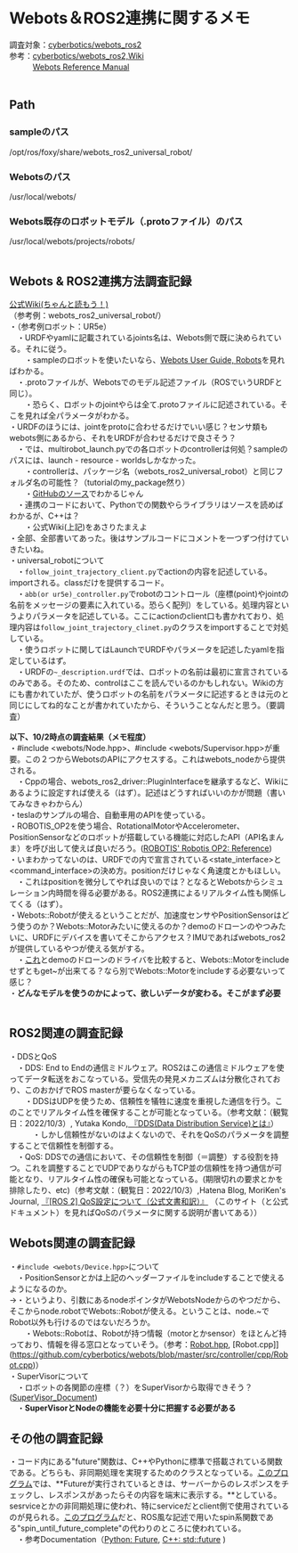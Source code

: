 # Webots＆ROS2連携に関するメモ
調査対象：[cyberbotics/webots_ros2](https://github.com/cyberbotics/webots_ros2)<br>
参考：[cyberbotics/webots_ros2,Wiki](https://github.com/cyberbotics/webots_ros2/wiki)<br>
　　　[Webots Reference Manual](https://cyberbotics.com/doc/reference/index)<br>
<br>
## Path
### sampleのパス
/opt/ros/foxy/share/webots_ros2_universal_robot/ <br>
### Webotsのパス
/usr/local/webots/ <br>
### Webots既存のロボットモデル（.protoファイル）のパス
/usr/local/webots/projects/robots/ <br>
<br>
## Webots & ROS2連携方法調査記録
[公式Wiki(ちゃんと読もう！)](https://github.com/cyberbotics/webots_ros2/wiki/Tutorial-Creating-a-Custom-Cpp-Plugin) <br>
（参考例：webots_ros2_universal_robot/）<br>
・（参考例ロボット：UR5e） <br>
　・URDFやyamlに記載されているjoints名は、Webots側で既に決められている。それに従う。 <br>
　　・sampleのロボットを使いたいなら、[Webots User Guide, Robots](https://cyberbotics.com/doc/guide/robots?version=R2022a)を見ればわかる。 <br>
　・.protoファイルが、Webotsでのモデル記述ファイル（ROSでいうURDFと同じ）。 <br>
　　・恐らく、ロボットのjointやらは全て.protoファイルに記述されている。そこを見れば全パラメータがわかる。 <br>
   ・URDFのほうには、jointをprotoに合わせるだけでいい感じ？センサ類もwebots側にあるから、それをURDFが合わせるだけで良さそう？ <br>
　・では、multirobot_launch.pyでの各ロボットのcontrollerは何処？sampleのパスには、launch - resource - worldsしかなかった。 <br>
　　・controllerは、パッケージ名（webots_ros2_universal_robot）と同じフォルダ名の可能性？（tutorialのmy_package然り） <br>
　　・[GitHubのソース](https://github.com/cyberbotics/webots_ros2/tree/master/webots_ros2_universal_robot)でわかるじゃん <br>
　・連携のコードにおいて、Pythonでの関数やらライブラリはソースを読めばわかるが、C++は？ <br>
　　・公式Wiki(上記)をあさりたまえよ <br>
     ・全部、全部書いてあった。後はサンプルコードにコメントを一つずつ付けていきたいね。<br>
・universal_robotについて<br>
　・`follow_joint_trajectory_client.py`でactionの内容を記述している。importされる。classだけを提供するコード。<br>
　・`abb(or ur5e)_controller.py`でrobotのコントロール（座標(point)やjointの名前をメッセージの要素に入れている。恐らく配列）をしている。処理内容というよりパラメータを記述している。ここにactionのclient口も書かれており、処理内容は`follow_joint_trajectory_clinet.py`のクラスをimportすることで対処している。<br>
　・使うロボットに関してはLaunchでURDFやパラメータを記述したyamlを指定しているはず。<br>
　・URDFの`~_description.urdf`では、ロボットの名前は最初に宣言されているのみである。そのため、controlはここを読んでいるのかもしれない。Wikiの方にも書かれていたが、使うロボットの名前をパラメータに記述するときは元のと同じにしてね的なことが書かれていたから、そういうことなんだと思う。（要調査）<br>
<br>
**以下、10/2時点の調査結果（メモ程度）**
<br>
・#include <webots/Node.hpp>、#include <webots/Supervisor.hpp>が重要。この２つからWebotsのAPIにアクセスする。これはwebots_nodeから提供される。<br>
　・Cppの場合、webots_ros2_driver::PluginInterfaceを継承するなど、Wikiにあるように設定すれば使える（はず）。記述はどうすればいいのかが問題（書いてみなきゃわからん）<br>
・teslaのサンプルの場合、自動車用のAPIを使っている。<br>
・ROBOTIS_OP2を使う場合、RotationalMotorやAccelerometer、PositionSensorなどのロボットが搭載している機能に対応したAPI（API名まんま）を呼び出して使えば良いだろう。([ROBOTIS' Robotis OP2: Reference](https://cyberbotics.com/doc/guide/robotis-op2?version=R2022a))<br>
・いまわかってないのは、URDFでの<joint>内で宣言されている<state_interface>と<command_interface>の決め方。positionだけじゃなく角速度とかもほしい。<br>
　・これはpositionを微分してやれば良いのでは？となるとWebotsからシミュレーション内時間を得る必要がある。ROS2連携によるリアルタイム性も関係してくる（はず）。<br>
・Webots::Robotが使えるということだが、加速度センサやPositionSensorはどう使うのか？Webots::Motorみたいに使えるのか？demoのドローンのやつみたいに、URDFにデバイスを書いてそこからアクセス？IMUであればwebots_ros2が提供しているやつが使える気がする。<br>
　・[これ](https://cyberbotics.com/doc/guide/controller-programming?tab-language=c++#using-actuators)とdemoのドローンのドライバを比較すると、Webots::Motorをincludeせずともget~が出来てる？なら別でWebots::Motorをincludeする必要ないって感じ？<br>
・**どんなモデルを使うのかによって、欲しいデータが変わる。そこがまず必要**<br>
<br>
   
## ROS2関連の調査記録
・DDSとQoS<br>
　・DDS: End to Endの通信ミドルウェア。ROS2はこの通信ミドルウェアを使ってデータ転送をおこなっている。受信先の発見メカニズムは分散化されており、このおかげでROS masterが要らなくなっている。<br>
　　・DDSはUDPを使うため、信頼性を犠牲に速度を重視した通信を行う。このことでリアルタイム性を確保することが可能となっている。（参考文献：（観覧日：2022/10/3）, Yutaka Kondo,[ 『DDS(Data Distribution Service)とは』](https://www.youtalk.jp/2017/05/28/dds.html)）
<br>
　　　・しかし信頼性がないのはよくないので、それをQoSのパラメータを調整することで信頼性を制御する。<br>
　・QoS: DDSでの通信において、その信頼性を制御（＝調整）する役割を持つ。これを調整することでUDPでありながらもTCP並の信頼性を持つ通信が可能となり、リアルタイム性の確保も可能となっている。(期限切れの要求とかを排除したり、etc)（参考文献：（観覧日：2022/10/3）,Hatena Blog, MoriKen's Journal, [『[ROS 2] QoS設定について（公式文書和訳）』](https://www.moriken254.com/entry/2019/05/06/171237) （このサイト（と公式ドキュメント）を見ればQoSのパラメータに関する説明が書いてある））<br>
## Webots関連の調査記録
・`#include <webots/Device.hpp>`について<br>
　・PositionSensorとかは上記のヘッダーファイルをincludeすることで使えるようになるのか。<br>
→・というより、引数にあるnodeポインタがWebotsNodeからのやつだから、そこからnode.robotでWebots::Robotが使える。ということは、node.~でRobot以外も行けるのではないだろうか。<br>
　　・Webots::Robotは、Robotが持つ情報（motorとかsensor）をほとんど持っており、情報を得る窓口となっていそう。（参考：[Robot.hpp](https://github.com/cyberbotics/webots/blob/master/include/controller/cpp/webots/Robot.hpp), [Robot.cpp]](https://github.com/cyberbotics/webots/blob/master/src/controller/cpp/Robot.cpp)）<br>
・SuperVisorについて<br>
　・ロボットの各関節の座標（？）をSuperVisorから取得できそう？([SuperVisor_Document](https://cyberbotics.com/doc/guide/supervisor-programming?tab-language=c++))<br>
　・**SuperVisorとNodeの機能を必要十分に把握する必要がある**<br>

## その他の調査記録
・コード内にある"future"関数は、C++やPythonに標準で搭載されている関数である。どちらも、非同期処理を実現するためのクラスとなっている。[このプログラム](https://demura.net/education/lecture/21725.html)では、**Futureが実行されているときは、サーバーからのレスポンスをチェックし、レスポンスがあったらその内容を端末に表示する。**としている。sesrviceとかの非同期処理に使われ、特にserviceだとclient側で使用されているのが見られる。[このプログラム](https://qiita.com/NeK/items/9d15487d4853638394a3#%E3%83%97%E3%83%AD%E3%82%B0%E3%83%A9%E3%83%A0callback%E9%96%A2%E6%95%B0%E3%81%AB%E3%82%88%E3%82%8Btimer%E5%87%A6%E7%90%86%E3%81%A8%E9%9D%9E%E5%90%8C%E6%9C%9F%E5%87%A6%E7%90%86)だと、ROS風な記述で用いたspin系関数である"spin_until_future_complete"の代わりのところに使われている。<br>
　・参考Documentation（[Python: Future](https://docs.python.org/ja/3/library/asyncio-future.html), [C++: std::future](https://cpprefjp.github.io/reference/future/future.html) ) 
<br>
<br>
